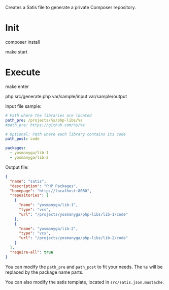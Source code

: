 Creates a Satis file to generate a private Composer repository.

# Init

composer install

make start

# Execute

make enter

php src/generate.php var/sample/input var/sample/output

Input file sample:

```yml
# Path where the libraries are located
path_pre: /projects/%s/php-libs/%s
#path_pre: https://github.com/%s/%s

# Optional: Path where each library contains its code
path_post: code

packages:
  - yosmanyga/lib-1
  - yosmanyga/lib-2
```

Output file:

```json
{
  "name": "satis",
  "description": "PHP Packages",
  "homepage": "http://localhost:8080",
  "repositories": [
    {
      "name": "yosmanyga/lib-1",
      "type": "vcs",
      "url": "/projects/yosmanyga/php-libs/lib-1/code"
    },
    {
      "name": "yosmanyga/lib-2",
      "type": "vcs",
      "url": "/projects/yosmanyga/php-libs/lib-2/code"
    }
  ],
  "require-all": true
}
```

You can modify the `path_pre` and `path_post` to fit your needs. The `%s` will be replaced by the package name parts.

You can also modify the satis template, located in `src/satis.json.mustache`.